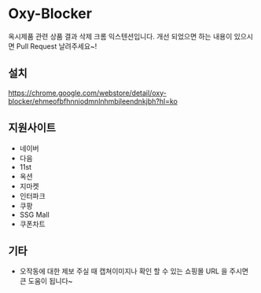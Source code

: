# Oxy-Blocker
옥시제품 관련 상품 결과 삭제 크롬 익스텐션입니다.
개선 되었으면 하는 내용이 있으시면 Pull Request 날려주세요~!

## 설치
https://chrome.google.com/webstore/detail/oxy-blocker/ehmeofbfhnniodmnlnhmbjleendnkjbh?hl=ko

## 지원사이트
* 네이버
* 다음
* 11st
* 옥션
* 지마켓
* 인터파크
* 쿠팡
* SSG Mall
* 쿠폰차트

## 기타
* 오작동에 대한 제보 주실 때 캡쳐이미지나 확인 할 수 있는 쇼핑몰 URL 을 주시면 큰 도움이 됩니다~
